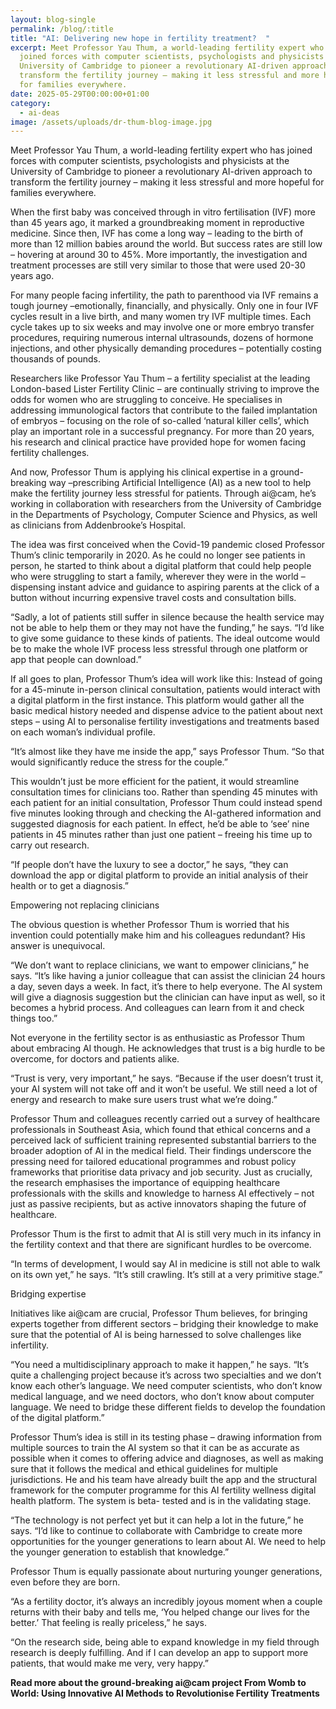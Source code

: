```yaml
---
layout: blog-single
permalink: /blog/:title
title: "AI: Delivering new hope in fertility treatment?  "
excerpt: Meet Professor Yau Thum, a world-leading fertility expert who has
  joined forces with computer scientists, psychologists and physicists at the
  University of Cambridge to pioneer a revolutionary AI-driven approach to
  transform the fertility journey – making it less stressful and more hopeful
  for families everywhere.
date: 2025-05-29T00:00:00+01:00
category:
  - ai-deas
image: /assets/uploads/dr-thum-blog-image.jpg
---
```

Meet Professor Yau Thum, a world-leading fertility expert who has joined forces with computer scientists, psychologists and physicists at the University of Cambridge to pioneer a revolutionary AI-driven approach to transform the fertility journey – making it less stressful and more hopeful for families everywhere.

When the first baby was conceived through in vitro fertilisation (IVF) more than 45 years ago, it marked a groundbreaking moment in reproductive medicine. Since then, IVF has come a long way – leading to the birth of more than 12 million babies around the world.  But success rates are still low – hovering at around 30 to 45%.  More importantly, the investigation and treatment processes are still very similar to those that were used 20-30 years ago.

For many people facing infertility, the path to parenthood via IVF remains a tough journey –emotionally, financially, and physically. Only one in four IVF cycles result in a live birth, and many women try IVF multiple times. Each cycle takes up to six weeks and may involve one or more embryo transfer procedures, requiring numerous internal ultrasounds, dozens of hormone injections, and other physically demanding procedures – potentially costing thousands of pounds.

Researchers like Professor Yau Thum – a fertility specialist at the leading London-based Lister Fertility Clinic – are continually striving to improve the odds for women who are struggling to conceive. He specialises in addressing immunological factors that contribute to the failed implantation of embryos – focusing on the role of so-called ‘natural killer cells’, which play an important role in a successful pregnancy. For more than 20 years, his research and clinical practice have provided hope for women facing fertility challenges.

And now, Professor Thum is applying his clinical expertise in a ground-breaking way –prescribing Artificial Intelligence (AI) as a new tool to help make the fertility journey less stressful for patients. Through ai@cam, he’s working in collaboration with researchers from the University of Cambridge in the Departments of Psychology, Computer Science and Physics, as well as clinicians from Addenbrooke’s Hospital.

The idea was first conceived when the Covid-19 pandemic closed Professor Thum’s clinic temporarily in 2020. As he could no longer see patients in person, he started to think about a digital platform that could help people who were struggling to start a family, wherever they were in the world – dispensing instant advice and guidance to aspiring parents at the click of a button without incurring expensive travel costs and consultation bills.

“Sadly, a lot of patients still suffer in silence because the health service may not be able to help them or they may not have the funding,” he says. “I’d like to give some guidance to these kinds of patients. The ideal outcome would be to make the whole IVF process less stressful through one platform or app that people can download.”

If all goes to plan, Professor Thum’s idea will work like this: Instead of going for a 45-minute in-person clinical consultation, patients would interact with a digital platform in the first instance. This platform would gather all the basic medical history needed and dispense advice to the patient about next steps – using AI to personalise fertility investigations and treatments based on each woman’s individual profile.

“It’s almost like they have me inside the app,” says Professor Thum. “So that would significantly reduce the stress for the couple.”

This wouldn’t just be more efficient for the patient, it would streamline consultation times for clinicians too. Rather than spending 45 minutes with each patient for an initial consultation, Professor Thum could instead spend five minutes looking through and checking the AI-gathered information and suggested diagnosis for each patient. In effect, he’d be able to ‘see’ nine patients in 45 minutes rather than just one patient – freeing his time up to carry out research.

“If people don’t have the luxury to see a doctor,” he says, “they can download the app or digital platform to provide an initial analysis of their health or to get a diagnosis.”

Empowering not replacing clinicians

The obvious question is whether Professor Thum is worried that his invention could potentially make him and his colleagues redundant? His answer is unequivocal.

“We don’t want to replace clinicians, we want to empower clinicians,” he says. “It’s like having a junior colleague that can assist the clinician 24 hours a day, seven days a week. In fact, it’s there to help everyone. The AI system will give a diagnosis suggestion but the clinician can have input as well, so it becomes a hybrid process. And colleagues can learn from it and check things too.”

Not everyone in the fertility sector is as enthusiastic as Professor Thum about embracing AI though. He acknowledges that trust is a big hurdle to be overcome, for doctors and patients alike.

“Trust is very, very important,” he says. “Because if the user doesn’t trust it, your AI system will not take off and it won’t be useful. We still need a lot of energy and research to make sure users trust what we’re doing.”

Professor Thum and colleagues recently carried out a survey of healthcare professionals in Southeast Asia, which found that ethical concerns and a perceived lack of sufficient training represented substantial barriers to the broader adoption of AI in the medical field.  Their findings underscore the pressing need for tailored educational programmes and robust policy frameworks that prioritise data privacy and job security. Just as crucially, the research emphasises the importance of equipping healthcare professionals with the skills and knowledge to harness AI effectively – not just as passive recipients, but as active innovators shaping the future of healthcare.

Professor Thum is the first to admit that AI is still very much in its infancy in the fertility context and that there are significant hurdles to be overcome.

“In terms of development, I would say AI in medicine is still not able to walk on its own yet,” he says. “It’s still crawling. It’s still at a very primitive stage.”

Bridging expertise

Initiatives like ai@cam are crucial, Professor Thum believes, for bringing experts together from different sectors – bridging their knowledge to make sure that the potential of AI is being harnessed to solve challenges like infertility.

“You need a multidisciplinary approach to make it happen,” he says. “It’s quite a challenging project because it’s across two specialties and we don’t know each other’s language. We need computer scientists, who don’t know medical language, and we need doctors, who don’t know about computer language. We need to bridge these different fields to develop the foundation of the digital platform.”

Professor Thum’s idea is still in its testing phase – drawing information from multiple sources to train the AI system so that it can be as accurate as possible when it comes to offering advice and diagnoses, as well as making sure that it follows the medical and ethical guidelines for multiple jurisdictions. He and his team have already built the app and the structural framework for the computer programme for this AI fertility wellness digital health platform. The system is beta- tested and is in the validating stage.

“The technology is not perfect yet but it can help a lot in the future,” he says. “I’d like to continue to collaborate with Cambridge to create more opportunities for the younger generations to learn about AI. We need to help the younger generation to establish that knowledge.”

Professor Thum is equally passionate about nurturing younger generations, even before they are born.

“As a fertility doctor, it’s always an incredibly joyous moment when a couple returns with their baby and tells me, ‘You helped change our lives for the better.’ That feeling is really priceless,” he says.

“On the research side, being able to expand knowledge in my field through research is deeply fulfilling. And if I can develop an app to support more patients, that would make me very, very happy.”

**Read more about the ground-breaking ai@cam project From Womb to World: Using Innovative AI Methods to Revolutionise Fertility Treatments**